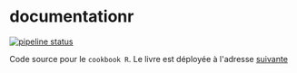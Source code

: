 # documentationr

<!-- badges: start -->
[![pipeline status](https://git.stable.innovation.insee.eu/k2kfed/documentationr/badges/master/pipeline.svg)](https://git.stable.innovation.insee.eu/k2kfed/documentationr/-/commits/master)
<!-- badges: end -->

 
Code source pour le `cookbook R`. Le livre est déployée à l'adresse [suivante](http://k2kfed.pages.innovation.insee.eu/documentationr/intro.html)